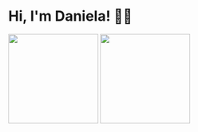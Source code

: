 # Hi, I'm Daniela! 🖖🏼
<div>
<img src="https://github-readme-stats.vercel.app/api?username=alvesxdani&hide=contribs&theme=radical" height="180em">
<img src="https://github-readme-stats.vercel.app/api/top-langs/?username=alvesxdani&theme=radical" height="180em">
</div>
